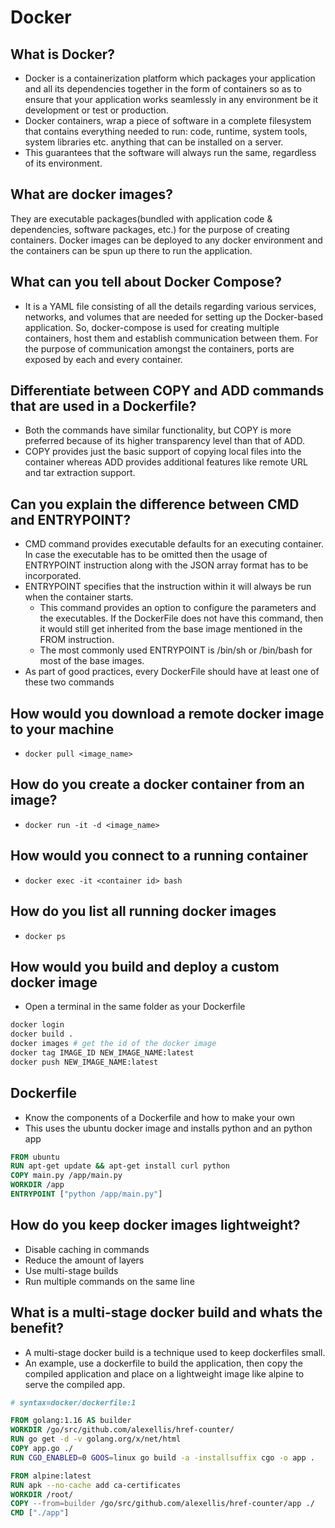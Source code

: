 # Docker

## What is Docker?

- Docker is a containerization platform which packages your application and all its dependencies together in the form of containers so as to ensure that your application works seamlessly in any environment be it development or test or production.
- Docker containers, wrap a piece of software in a complete filesystem that contains everything needed to run: code, runtime, system tools, system libraries etc. anything that can be installed on a server.
- This guarantees that the software will always run the same, regardless of its environment.

## What are docker images?

They are executable packages(bundled with application code & dependencies, software packages, etc.) for the purpose of creating containers. Docker images can be deployed to any docker environment and the containers can be spun up there to run the application.

## What can you tell about Docker Compose?

- It is a YAML file consisting of all the details regarding various services, networks, and volumes that are needed for setting up the Docker-based application. So, docker-compose is used for creating multiple containers, host them and establish communication between them. For the purpose of communication amongst the containers, ports are exposed by each and every container.

## Differentiate between COPY and ADD commands that are used in a Dockerfile?

- Both the commands have similar functionality, but COPY is more preferred because of its higher transparency level than that of ADD.
- COPY provides just the basic support of copying local files into the container whereas ADD provides additional features like remote URL and tar extraction support.

## Can you explain the difference between CMD and ENTRYPOINT?

- CMD command provides executable defaults for an executing container. In case the executable has to be omitted then the usage of ENTRYPOINT instruction along with the JSON array format has to be incorporated.
- ENTRYPOINT specifies that the instruction within it will always be run when the container starts.
  - This command provides an option to configure the parameters and the executables. If the DockerFile does not have this command, then it would still get inherited from the base image mentioned in the FROM instruction.
  - The most commonly used ENTRYPOINT is /bin/sh or /bin/bash for most of the base images.
- As part of good practices, every DockerFile should have at least one of these two commands

## How would you download a remote docker image to your machine

- `docker pull <image_name>`

## How do you create a docker container from an image?

- `docker run -it -d <image_name>`

## How would you connect to a running container

- `docker exec -it <container id> bash`

## How do you list all running docker images

- `docker ps`

## How would you build and deploy a custom docker image

- Open a terminal in the same folder as your Dockerfile

```sh
docker login
docker build .
docker images # get the id of the docker image
docker tag IMAGE_ID NEW_IMAGE_NAME:latest
docker push NEW_IMAGE_NAME:latest
```

## Dockerfile

- Know the components of a Dockerfile and how to make your own
- This uses the ubuntu docker image and installs python and an python app

```Dockerfile
FROM ubuntu
RUN apt-get update && apt-get install curl python
COPY main.py /app/main.py
WORKDIR /app
ENTRYPOINT ["python /app/main.py"]
```

## How do you keep docker images lightweight?

- Disable caching in commands
- Reduce the amount of layers
- Use multi-stage builds
- Run multiple commands on the same line

## What is a multi-stage docker build and whats the benefit?

- A multi-stage docker build is a technique used to keep dockerfiles small.
- An example, use a dockerfile to build the application, then copy the compiled application and place on a lightweight image like alpine to serve the compiled app.

```Dockerfile
# syntax=docker/dockerfile:1

FROM golang:1.16 AS builder
WORKDIR /go/src/github.com/alexellis/href-counter/
RUN go get -d -v golang.org/x/net/html
COPY app.go ./
RUN CGO_ENABLED=0 GOOS=linux go build -a -installsuffix cgo -o app .

FROM alpine:latest
RUN apk --no-cache add ca-certificates
WORKDIR /root/
COPY --from=builder /go/src/github.com/alexellis/href-counter/app ./
CMD ["./app"]
```
